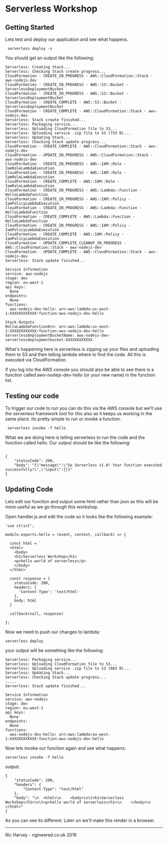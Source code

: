 # Serverless Workshop

## Getting Started
Lets test and deploy our application and see what happens.

``` serverless deploy -v```

You should get an output like the following:

```
Serverless: Creating Stack...
Serverless: Checking Stack create progress...
CloudFormation - CREATE_IN_PROGRESS - AWS::CloudFormation::Stack - aws-nodejs-dev
CloudFormation - CREATE_IN_PROGRESS - AWS::S3::Bucket - ServerlessDeploymentBucket
CloudFormation - CREATE_IN_PROGRESS - AWS::S3::Bucket - ServerlessDeploymentBucket
CloudFormation - CREATE_COMPLETE - AWS::S3::Bucket - ServerlessDeploymentBucket
CloudFormation - CREATE_COMPLETE - AWS::CloudFormation::Stack - aws-nodejs-dev
Serverless: Stack create finished...
Serverless: Packaging service...
Serverless: Uploading CloudFormation file to S3...
Serverless: Uploading service .zip file to S3 (733 B)...
Serverless: Updating Stack...
Serverless: Checking Stack update progress...
CloudFormation - CREATE_COMPLETE - AWS::CloudFormation::Stack - aws-nodejs-dev
CloudFormation - UPDATE_IN_PROGRESS - AWS::CloudFormation::Stack - aws-nodejs-dev
CloudFormation - CREATE_IN_PROGRESS - AWS::IAM::Role - IamRoleLambdaExecution
CloudFormation - CREATE_IN_PROGRESS - AWS::IAM::Role - IamRoleLambdaExecution
CloudFormation - CREATE_COMPLETE - AWS::IAM::Role - IamRoleLambdaExecution
CloudFormation - CREATE_IN_PROGRESS - AWS::Lambda::Function - HelloLambdaFunction
CloudFormation - CREATE_IN_PROGRESS - AWS::IAM::Policy - IamPolicyLambdaExecution
CloudFormation - CREATE_IN_PROGRESS - AWS::Lambda::Function - HelloLambdaFunction
CloudFormation - CREATE_COMPLETE - AWS::Lambda::Function - HelloLambdaFunction
CloudFormation - CREATE_IN_PROGRESS - AWS::IAM::Policy - IamPolicyLambdaExecution
CloudFormation - CREATE_COMPLETE - AWS::IAM::Policy - IamPolicyLambdaExecution
CloudFormation - UPDATE_COMPLETE_CLEANUP_IN_PROGRESS - AWS::CloudFormation::Stack - aws-nodejs-dev
CloudFormation - UPDATE_COMPLETE - AWS::CloudFormation::Stack - aws-nodejs-dev
Serverless: Stack update finished...

Service Information
service: aws-nodejs
stage: dev
region: eu-west-1
api keys:
  None
endpoints:
  None
functions:
  aws-nodejs-dev-hello: arn:aws:lambda:us-east-1:XXXXXXXXXXXX:function:aws-nodejs-dev-hello

Stack Outputs
HelloLambdaFunctionArn: arn:aws:lambda:us-east-1:XXXXXXXXXXXX:function:aws-nodejs-dev-hello
ServerlessDeploymentBucketName: aws-nodejs-dev-serverlessdeploymentbucket-XXXXXXXXXXXX
```

What's happening here is serverless is zipping up your files and uploading them to S3 and then telling lambda where to find the code. All this is executed via CloudFormation.

If you log into the AWS console you should also be able to see there is a function called aws-nodejs-dev-hello (or your new name) in the function list.

## Testing our code

To trigger our code to run you can do this via the AWS console but we'll use the serverless framework tool for this also as it keeps us working in the same place. Its pretty simple to run or invoke a function.

``` serverless invoke -f hello```

What we are doing here is telling serverless to run the code and the function called hello. Our output should be like the following:

```

{
    "statusCode": 200,
    "body": "{\"message\":\"Go Serverless v1.0! Your function executed successfully!\",\"input\":{}}"
}
```

## Updating Code

Lets edit our function and output some html rather than json as this will be more useful as we go through this workshop.

Open handler.js and edit the code so it looks like the following example:

```
'use strict';

module.exports.hello = (event, context, callback) => {

  const html = `
  <html>
    <body>
	<h1>Serverless Workshop</h1>
	<p>hello world of serverless</p>
    </body>
  </html>`

  const response = {
    statusCode: 200,
    headers: {
      'Content-Type': 'text/html'
    },
    body: html
  }

  callback(null, response)

};
```


Now we need to push our changes to lambda:

```serverless deploy```

your output will be something like the following:

```
Serverless: Packaging service...
Serverless: Uploading CloudFormation file to S3...
Serverless: Uploading service .zip file to S3 (683 B)...
Serverless: Updating Stack...
Serverless: Checking Stack update progress...
.....
Serverless: Stack update finished...

Service Information
service: aws-nodejs
stage: dev
region: eu-west-1
api keys:
  None
endpoints:
  None
functions:
  aws-nodejs-dev-hello: arn:aws:lambda:eu-west-1:XXXXXXXXXXXX:function:aws-nodejs-dev-hello
```
Now lets invoke our function again and see what happens:

```serverless invoke -f hello```

output:

```
{
    "statusCode": 200,
    "headers": {
        "Content-Type": "text/html"
    },
    "body": "\n  <html>\n    <body>\n\t<h1>Serverless Workshop</h1>\n\t<p>hello world of serverless</h1>\n    </body>\n  </html>"
}
```

As you can see its different. Later on we'll make this render in a browser.

---
Ric Harvey - ngineered.co.uk 2016
